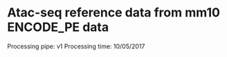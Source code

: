 # Atac-seq reference data from mm10 ENCODE_PE data  
Processing pipe: v1
Processing time: 10/05/2017
